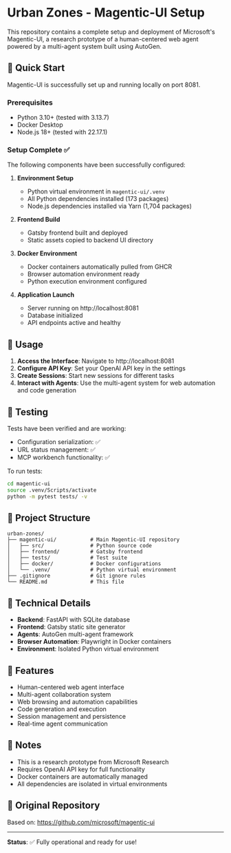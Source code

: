 # Urban Zones - Magentic-UI Setup

This repository contains a complete setup and deployment of Microsoft's Magentic-UI, a research prototype of a human-centered web agent powered by a multi-agent system built using AutoGen.

## 🚀 Quick Start

Magentic-UI is successfully set up and running locally on port 8081.

### Prerequisites
- Python 3.10+ (tested with 3.13.7)
- Docker Desktop
- Node.js 18+ (tested with 22.17.1)

### Setup Complete ✅

The following components have been successfully configured:

1. **Environment Setup**
   - Python virtual environment in `magentic-ui/.venv`
   - All Python dependencies installed (173 packages)
   - Node.js dependencies installed via Yarn (1,704 packages)

2. **Frontend Build**
   - Gatsby frontend built and deployed
   - Static assets copied to backend UI directory

3. **Docker Environment**
   - Docker containers automatically pulled from GHCR
   - Browser automation environment ready
   - Python execution environment configured

4. **Application Launch**
   - Server running on http://localhost:8081
   - Database initialized
   - API endpoints active and healthy

## 🎯 Usage

1. **Access the Interface**: Navigate to http://localhost:8081
2. **Configure API Key**: Set your OpenAI API key in the settings
3. **Create Sessions**: Start new sessions for different tasks
4. **Interact with Agents**: Use the multi-agent system for web automation and code generation

## 🧪 Testing

Tests have been verified and are working:
- Configuration serialization: ✅
- URL status management: ✅
- MCP workbench functionality: ✅

To run tests:
```bash
cd magentic-ui
source .venv/Scripts/activate
python -m pytest tests/ -v
```

## 📁 Project Structure

```
urban-zones/
├── magentic-ui/           # Main Magentic-UI repository
│   ├── src/               # Python source code
│   ├── frontend/          # Gatsby frontend
│   ├── tests/             # Test suite
│   ├── docker/            # Docker configurations
│   └── .venv/             # Python virtual environment
├── .gitignore             # Git ignore rules
└── README.md              # This file
```

## 🔧 Technical Details

- **Backend**: FastAPI with SQLite database
- **Frontend**: Gatsby static site generator
- **Agents**: AutoGen multi-agent framework
- **Browser Automation**: Playwright in Docker containers
- **Environment**: Isolated Python virtual environment

## 🌟 Features

- Human-centered web agent interface
- Multi-agent collaboration system
- Web browsing and automation capabilities
- Code generation and execution
- Session management and persistence
- Real-time agent communication

## 📝 Notes

- This is a research prototype from Microsoft Research
- Requires OpenAI API key for full functionality
- Docker containers are automatically managed
- All dependencies are isolated in virtual environments

## 🔗 Original Repository

Based on: https://github.com/microsoft/magentic-ui

---

**Status**: ✅ Fully operational and ready for use!
